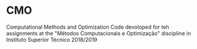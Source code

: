 # CMO
Computational Methods and Optimization
Code devoloped for teh assignments at the "Métodos Computacionais e Optimização" discipline in Instituto Superior Técnico 2018/2019
